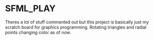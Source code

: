 # SFML_PLAY
Theres a lot of stuff commented out but this project is basically just my scratch board for graphics programming.
Rotating triangles and radial points changing color as of now.
